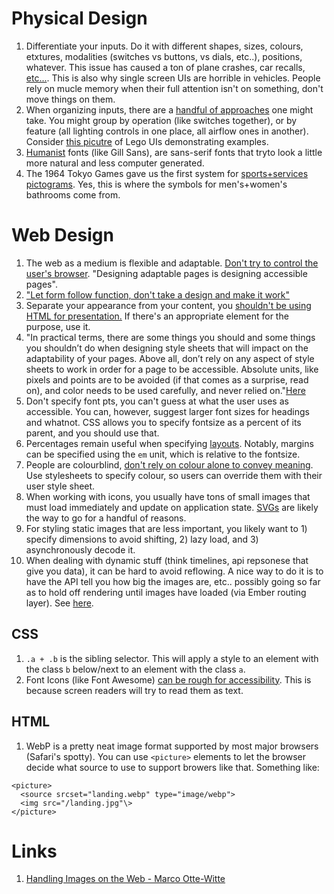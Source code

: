 # Physical Design
1. Differentiate your inputs. Do it with different shapes, sizes, colours, etxtures, modalities (switches vs buttons, vs dials, etc..), positions, whatever. This issue has caused a ton of plane crashes, car recalls, [etc...](https://interactionmagic.com/UX-LEGO-Interfaces). This is also why single screen UIs are horrible in vehicles. People rely on mucle memory when their full attention isn't on something, don't move things on them.
1. When organizing inputs, there are a [handful of approaches](https://interactionmagic.com/UX-LEGO-Interfaces) one might take. You might group by operation (like switches together), or by feature (all lighting controls in one place, all airflow ones in another). Consider [this picutre](https://interactionmagic.com/images/pages/UX-LEGO-Interfaces/organisation.jpg) of Lego UIs demonstrating examples.
1. [Humanist](https://betterwebtype.com/articles/2019/07/14/recognising-font-styles/) fonts (like Gill Sans), are sans-serif fonts that tryto look a little more natural and less computer generated.
1. The 1964 Tokyo Games gave us the first system for [sports+services pictograms](https://olympic-museum.de/pictograms/olympic-games-pictograms-1964.php). Yes, this is where the symbols for men's+women's bathrooms come from.

# Web Design
1. The web as a medium is flexible and adaptable. [Don't try to control the user's browser](https://alistapart.com/article/dao/). "Designing adaptable pages is designing accessible pages".
1. ["Let form follow function, don't take a design and make it work"](https://alistapart.com/article/dao/#section6)
1. Separate your appearance from your content, you [shouldn't be using HTML for presentation.](https://alistapart.com/article/dao/#section6) If there's an appropriate element for the purpose, use it.
1. "In practical terms, there are some things you should and some things you shouldn’t do when designing style sheets that will impact on the adaptability of your pages. Above all, don’t rely on any aspect of style sheets to work in order for a page to be accessible. Absolute units, like pixels and points are to be avoided (if that comes as a surprise, read on), and color needs to be used carefully, and never relied on."[Here](https://alistapart.com/article/dao/#section6)
1. Don't specify font pts, you can't guess at what the user uses as accessible. You can, however, suggest larger font sizes for headings and whatnot. CSS allows you to specify fontsize as a percent of its parent, and you should use that.
1. Percentages remain useful when specifying [layouts](https://alistapart.com/article/dao/#section8). Notably, margins can be specified using the `em` unit, which is relative to the fontsize.
1. People are colourblind, [don't rely on colour alone to convey meaning](https://alistapart.com/article/dao/#section9). Use stylesheets to specify colour, so users can override them with their user style sheet.
1. When working with icons, you usually have tons of small images that must load immediately and update on application state. [SVGs](https://github.com/simplabs/ember-asset-size-action) are likely the way to go for a handful of reasons.
1. For styling static images that are less important, you likely want to 1) specify dimensions to avoid shifting, 2) lazy load, and 3) asynchronously decode it.
1. When dealing with dynamic stuff (think timelines, api repsonese that give you data), it can be hard to avoid reflowing. A nice way to do it is to have the API tell you how big the images are, etc.. possibly going so far as to hold off rendering until images have loaded (via Ember routing layer). See [here](https://youtu.be/4K6gWIXQDkE).

## CSS
1. `.a + .b` is the sibling selector. This will apply a style to an element with the class `b` below/next to an element with the class `a`.
1. Font Icons (like Font Awesome) [can be rough for accessibility](https://youtu.be/4K6gWIXQDkE). This is because screen readers will try to read them as text.

## HTML
1. WebP is a pretty neat image format supported by most major browsers (Safari's spotty). You can use `<picture>` elements to let the browser decide what source to use to support browers like that. Something like:
```
<picture>
  <source srcset="landing.webp" type="image/webp">
  <img src="/landing.jpg"\>
</picture>
```

# Links
1. [Handling Images on the Web - Marco Otte-Witte](https://youtu.be/4K6gWIXQDkE)
